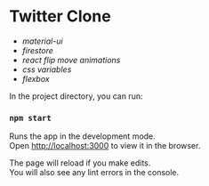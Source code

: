 # Twitter Clone

- _material-ui_
- _firestore_
- _react flip move animations_
- _css variables_
- _flexbox_

In the project directory, you can run:

### `npm start`

Runs the app in the development mode.\
Open [http://localhost:3000](http://localhost:3000) to view it in the browser.

The page will reload if you make edits.\
You will also see any lint errors in the console.
